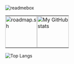 ![readmebox](https://github.com/porn-codex/Java79/assets/106463487/c7327c43-75d7-4e9b-b818-b96648559d97)

<table style="border-collapse: collapse; width: 100%; border: none;">
  <tr>
    <td style="border: none; padding: 0;">
      <a href="https://roadmap.sh/befriend?u=654b381c520b534886904524">
        <img src="https://api.roadmap.sh/v1-badge/wide/654b381c520b534886904524?variant=dark" alt="roadmap.sh" style="height: 100px; display: block;">
      </a>
    </td>
    <td style="border: none; padding-left: 20px; padding: 0;">
      <a href="https://github.com/anuraghazra/github-readme-stats">
        <img src="https://github-readme-stats.vercel.app/api?username=unix-waltz" alt="My GitHub stats" style="height: 100px; display: block;">
      </a>
    </td>
  </tr>
</table>


![Top Langs](https://github-readme-stats.vercel.app/api/top-langs/?username=unix-waltz&layout=compact)

